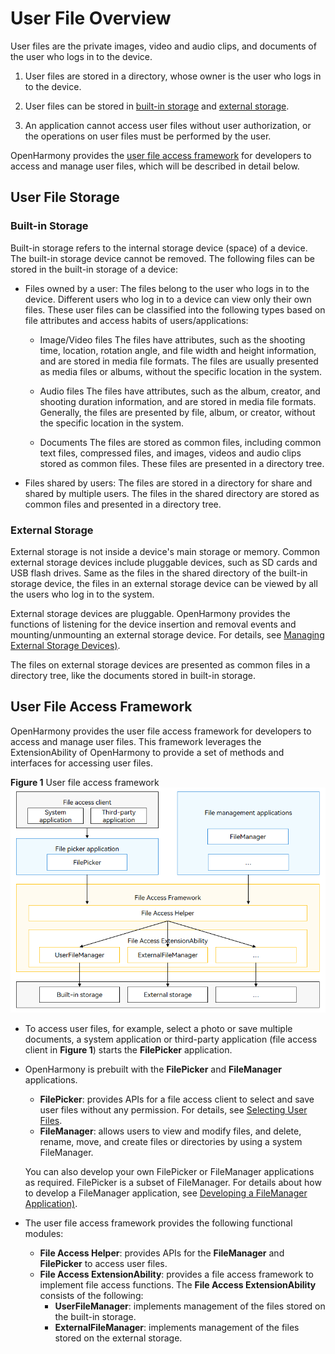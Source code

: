 # User File Overview

User files are the private images, video and audio clips, and documents of the user who logs in to the device. 

1. User files are stored in a directory, whose owner is the user who logs in to the device.

2. User files can be stored in [built-in storage](#built-in-storage) and [external storage](#external-storage).

3. An application cannot access user files without user authorization, or the operations on user files must be performed by the user.

OpenHarmony provides the [user file access framework](#user-file-access-framework) for developers to access and manage user files, which will be described in detail below.

## User File Storage

### Built-in Storage

Built-in storage refers to the internal storage device (space) of a device. The built-in storage device cannot be removed. The following files can be stored in the built-in storage of a device:

- Files owned by a user: The files belong to the user who logs in to the device. Different users who log in to a device can view only their own files.
    These user files can be classified into the following types based on file attributes and access habits of users/applications:
  - Image/Video files
    The files have attributes, such as the shooting time, location, rotation angle, and file width and height information, and are stored in media file formats. The files are usually presented as media files or albums, without the specific location in the system.
  
  - Audio files
    The files have attributes, such as the album, creator, and shooting duration information, and are stored in media file formats. Generally, the files are presented by file, album, or creator, without the specific location in the system.
  
  - Documents
    The files are stored as common files, including common text files, compressed files, and images, videos and audio clips stored as common files. These files are presented in a directory tree.

- Files shared by users: The files are stored in a directory for share and shared by multiple users.
  The files in the shared directory are stored as common files and presented in a directory tree.

### External Storage

External storage is not inside a device's main storage or memory. Common external storage devices include pluggable devices, such as SD cards and USB flash drives. Same as the files in the shared directory of the built-in storage device, the files in an external storage device can be viewed by all the users who log in to the system.

External storage devices are pluggable. OpenHarmony provides the functions of listening for the device insertion and removal events and mounting/unmounting an external storage device. For details, see [Managing External Storage Devices)](manage-external-storage.md).

The files on external storage devices are presented as common files in a directory tree, like the documents stored in built-in storage.

## User File Access Framework

OpenHarmony provides the user file access framework for developers to access and manage user files. This framework leverages the ExtensionAbility of OpenHarmony to provide a set of methods and interfaces for accessing user files.

**Figure 1** User file access framework 
![User file access framework](figures/user-file-access-framework.png)

- To access user files, for example, select a photo or save multiple documents, a system application or third-party application (file access client in **Figure 1**) starts the **FilePicker** application.

- OpenHarmony is prebuilt with the **FilePicker** and **FileManager** applications.
  - **FilePicker**: provides APIs for a file access client to select and save user files without any permission. For details, see [Selecting User Files](select-user-file.md).
  - **FileManager**: allows users to view and modify files, and delete, rename, move, and create files or directories by using a system FileManager.

  You can also develop your own FilePicker or FileManager applications as required. FilePicker is a subset of FileManager. For details about how to develop a FileManager application, see [Developing a FileManager Application)](dev-user-file-manager.md).

- The user file access framework provides the following functional modules:
  - **File Access Helper**: provides APIs for the **FileManager** and **FilePicker** to access user files.
  - **File Access ExtensionAbility**: provides a file access framework to implement file access functions. The **File Access ExtensionAbility** consists of the following:
    - **UserFileManager**: implements management of the files stored on the built-in storage.
    - **ExternalFileManager**: implements management of the files stored on the external storage.
